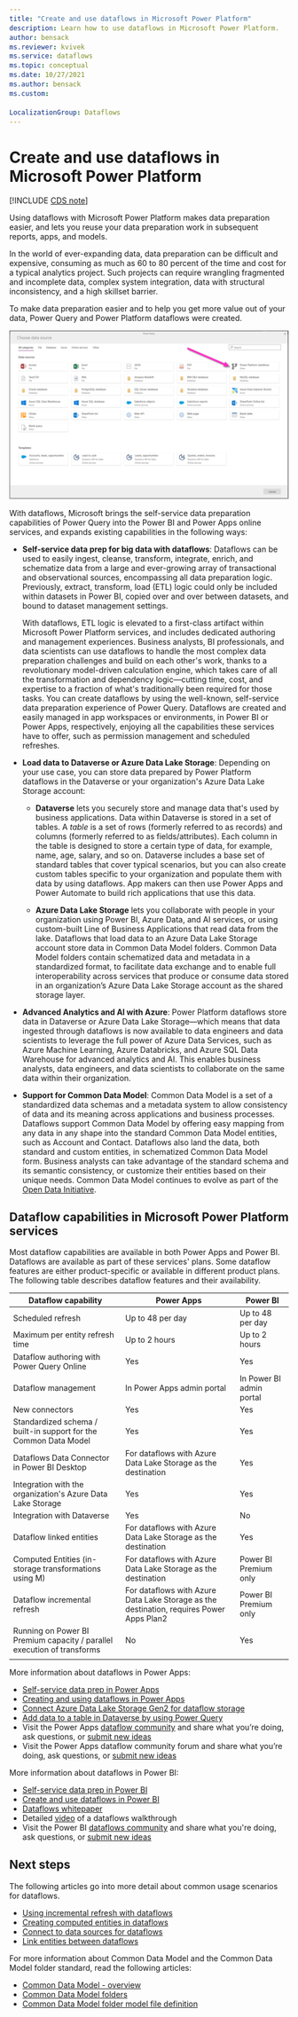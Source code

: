 ```yaml
---
title: "Create and use dataflows in Microsoft Power Platform"
description: Learn how to use dataflows in Microsoft Power Platform.
author: bensack
ms.reviewer: kvivek
ms.service: dataflows
ms.topic: conceptual
ms.date: 10/27/2021
ms.author: bensack
ms.custom: 

LocalizationGroup: Dataflows
---
```


# Create and use dataflows in Microsoft Power Platform

[!INCLUDE [CDS note](../includes/cc-data-platform-banner.md)]

Using dataflows with Microsoft Power Platform makes data preparation easier, and lets you reuse your data preparation work in subsequent reports, apps, and models. 

In the world of ever-expanding data, data preparation can be difficult and expensive, consuming as much as 60 to 80 percent of the time and cost for a typical analytics project. Such projects can require wrangling fragmented and incomplete data, complex system integration, data with structural inconsistency, and a high skillset barrier. 

To make data preparation easier and to help you get more value out of your data, Power Query and Power Platform dataflows were created.

![Linked entities in Power BI.](media/dataflows-linked-entities/linked-entities-03.png)

With dataflows, Microsoft brings the self-service data preparation capabilities of Power Query into the Power BI and Power Apps online services, and expands existing capabilities in the following ways:

* **Self-service data prep for big data with dataflows**: Dataflows can be used to easily ingest, cleanse, transform, integrate, enrich, and schematize data from a large and ever-growing array of transactional and observational sources, encompassing all data preparation logic. Previously, extract, transform, load (ETL) logic could only be included within datasets in Power BI, copied over and over between datasets, and bound to dataset management settings. 

  With dataflows, ETL logic is elevated to a first-class artifact within Microsoft Power Platform services, and includes dedicated authoring and management experiences. Business analysts, BI professionals, and data scientists can use dataflows to handle the most complex data preparation challenges and build on each other's work, thanks to a revolutionary model-driven calculation engine, which takes care of all the transformation and dependency logic—cutting time, cost, and expertise to a fraction of what's traditionally been required for those tasks. You can create dataflows by using the well-known, self-service data preparation experience of Power Query. Dataflows are created and easily managed in app workspaces or environments, in Power BI or Power Apps, respectively, enjoying all the capabilities these services have to offer, such as permission management and scheduled refreshes.

* **Load data to Dataverse or Azure Data Lake Storage**: Depending on your use case, you can store data prepared by Power Platform dataflows in the Dataverse or your organization's Azure Data Lake Storage account: 

    * **Dataverse** lets you securely store and manage data that's used by business applications. Data within Dataverse is stored in a set of tables. A *table* is a set of rows (formerly referred to as records) and columns (formerly referred to as fields/attributes). Each column in the table is designed to store a certain type of data, for example, name, age, salary, and so on. Dataverse includes a base set of standard tables that cover typical scenarios, but you can also create custom tables specific to your organization and populate them with data by using dataflows. App makers can then use Power Apps and Power Automate to build rich applications that use this data.

    * **Azure Data Lake Storage** lets you collaborate with people in your organization using Power BI, Azure Data, and AI services, or using custom-built Line of Business Applications that read data from the lake. Dataflows that load data to an Azure Data Lake Storage account store data in Common Data Model folders. Common Data Model folders contain schematized data and metadata in a standardized format, to facilitate data exchange and to enable full interoperability across services that produce or consume data stored in an organization’s Azure Data Lake Storage account as the shared storage layer.

* **Advanced Analytics and AI with Azure**: Power Platform dataflows store data in Dataverse or Azure Data Lake Storage&mdash;which means that data ingested through dataflows is now available to data engineers and data scientists to leverage the full power of Azure Data Services, such as Azure Machine Learning, Azure Databricks, and Azure SQL Data Warehouse for advanced analytics and AI. This enables business analysts, data engineers, and data scientists to collaborate on the same data within their organization.

* **Support for Common Data Model**: Common Data Model is a set of a standardized data schemas and a metadata system to allow consistency of data and its meaning across applications and business processes. Dataflows support Common Data Model by offering easy mapping from any data in any shape into the standard Common Data Model entities, such as Account and Contact. Dataflows also land the data, both standard and custom entities, in schematized Common Data Model form. Business analysts can take advantage of the standard schema and its semantic consistency, or customize their entities based on their unique needs. Common Data Model continues to evolve as part of the [Open Data Initiative](https://www.microsoft.com/en-us/open-data-initiative).

## Dataflow capabilities in Microsoft Power Platform services

Most dataflow capabilities are available in both Power Apps and Power BI. Dataflows are available as part of these services' plans. Some dataflow features are either product-specific or available in different product plans. The following table describes dataflow features and their availability.


|Dataflow capability  |Power Apps  |Power BI  |
|---------|---------|---------|
|Scheduled refresh     |Up to 48 per day         |Up to 48 per day         |
|Maximum per entity refresh time     |Up to 2 hours         |Up to 2 hours         |
|Dataflow authoring with Power Query Online     |Yes         |Yes         |
|Dataflow management     |In Power Apps admin portal        |In Power BI admin portal         |
|New connectors     |Yes         |Yes         |
|Standardized schema / built-in support for the Common Data Model     |Yes         |Yes         |
|Dataflows Data Connector in Power BI Desktop     |For dataflows with Azure Data Lake Storage as the destination         |Yes         |
|Integration with the organization's Azure Data Lake Storage     |Yes         |Yes         |
|Integration with Dataverse     |Yes         |No         |
|Dataflow linked entities     |For dataflows with Azure Data Lake Storage as the destination         |Yes         |
|Computed Entities (in-storage transformations using M)     |For dataflows with Azure Data Lake Storage as the destination         |Power BI Premium only         |
|Dataflow incremental refresh     |For dataflows with Azure Data Lake Storage as the destination, requires Power Apps Plan2         |Power BI Premium only         |
|Running on Power BI Premium capacity / parallel execution of transforms     |No         |Yes         |
| | |

More information about dataflows in Power Apps:

- [Self-service data prep in Power Apps](/powerapps/maker/data-platform/self-service-data-prep-with-dataflows)
- [Creating and using dataflows in Power Apps](/powerapps/maker/data-platform/create-and-use-dataflows)
- [Connect Azure Data Lake Storage Gen2 for dataflow storage](/powerapps/maker/data-platform/connect-azure-data-lake-storage-for-dataflow)
- [Add data to a table in Dataverse by using Power Query](/powerapps/maker/data-platform/add-data-power-query)
- Visit the Power Apps [dataflow community](https://go.microsoft.com/fwlink/?linkid=2099971) and share what you’re doing, ask questions, or [submit new ideas](https://go.microsoft.com/fwlink/?linkid=2100074)
- Visit the Power Apps dataflow community forum and share what you’re doing, ask questions, or [submit new ideas](https://go.microsoft.com/fwlink/?linkid=2100074)

More information about dataflows in Power BI:

* [Self-service data prep in Power BI](/power-bi/service-dataflows-overview)
* [Create and use dataflows in Power BI](/power-bi/service-dataflows-create-use)
* [Dataflows whitepaper](https://go.microsoft.com/fwlink/?linkid=2011419&clcid=0x409)
* Detailed [video](https://aka.ms/DataflowIntroVideo) of a dataflows walkthrough
* Visit the Power BI [dataflows community](https://community.powerbi.com/t5/Service/bd-p/power-bi-web-app) and share what you're doing, ask questions, or [submit new ideas](https://ideas.powerbi.com/ideas)

## Next steps

The following articles go into more detail about common usage scenarios for dataflows. 

* [Using incremental refresh with dataflows](incremental-refresh.md)
* [Creating computed entities in dataflows](computed-entities.md)
* [Connect to data sources for dataflows](data-sources.md)
* [Link entities between dataflows](linked-entities.md)

For more information about Common Data Model and the Common Data Model folder standard, read the following articles:

* [Common Data Model - overview](/powerapps/common-data-model/overview) 
* [Common Data Model folders](/common-data-model/data-lake)
* [Common Data Model folder model file definition](/common-data-model/model-json)